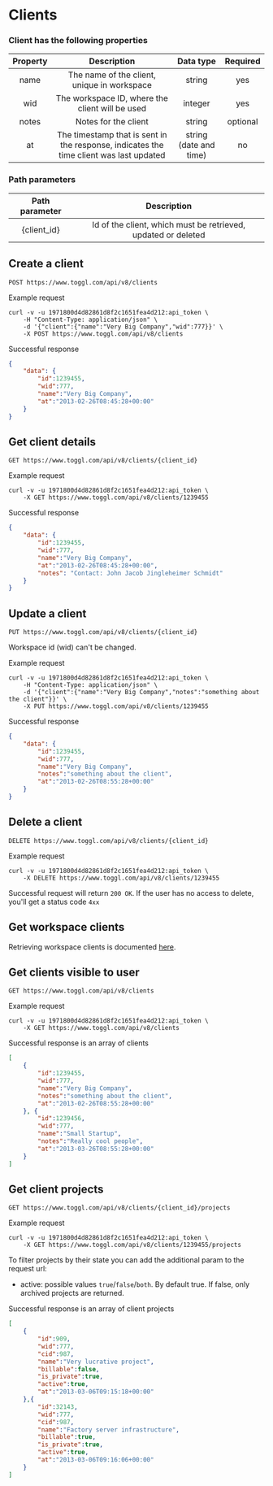 Clients
====================

### Client has the following properties

| Property  | Description  | Data type | Required |
|:-------------:|:---------------:|:-------------:|:-------------:|
| name | The name of the client, unique in workspace | string | yes |
| wid | The workspace ID, where the client will be used | integer | yes |
| notes | Notes for the client | string | optional |
| at | The timestamp that is sent in the response, indicates the time client was last updated | string (date and time) | no |

### Path parameters

| Path parameter | Description |
|:-------------:|:---------------:|
|{client_id}|Id of the client, which must be retrieved, updated or deleted|

## Create a client

`POST https://www.toggl.com/api/v8/clients`

Example request

```shell
curl -v -u 1971800d4d82861d8f2c1651fea4d212:api_token \
	-H "Content-Type: application/json" \
	-d '{"client":{"name":"Very Big Company","wid":777}}' \
	-X POST https://www.toggl.com/api/v8/clients

```

Successful response
```json
{
	"data": {
		"id":1239455,
		"wid":777,
		"name":"Very Big Company",
		"at":"2013-02-26T08:45:28+00:00"
	}
}
```

## Get client details

`GET https://www.toggl.com/api/v8/clients/{client_id}`

Example request

```shell
curl -v -u 1971800d4d82861d8f2c1651fea4d212:api_token \
	-X GET https://www.toggl.com/api/v8/clients/1239455

```

Successful response
```json
{
	"data": {
		"id":1239455,
		"wid":777,
		"name":"Very Big Company",
		"at":"2013-02-26T08:45:28+00:00",
		"notes": "Contact: John Jacob Jingleheimer Schmidt"
	}
}
```

## Update a client
`PUT https://www.toggl.com/api/v8/clients/{client_id}`

Workspace id (wid) can't be changed.

Example request
```shell
curl -v -u 1971800d4d82861d8f2c1651fea4d212:api_token \
	-H "Content-Type: application/json" \
	-d '{"client":{"name":"Very Big Company","notes":"something about the client"}}' \
	-X PUT https://www.toggl.com/api/v8/clients/1239455
```

Successful response
```json
{
	"data": {
		"id":1239455,
		"wid":777,
		"name":"Very Big Company",
		"notes":"something about the client",
		"at":"2013-02-26T08:55:28+00:00"
	}
}
```

## Delete a client

`DELETE https://www.toggl.com/api/v8/clients/{client_id}`

Example request
```shell
curl -v -u 1971800d4d82861d8f2c1651fea4d212:api_token \
	-X DELETE https://www.toggl.com/api/v8/clients/1239455
```

Successful request will return `200 OK`. If the user has no access to delete, you'll get a status code `4xx`


## Get workspace clients

Retrieving workspace clients is documented [here](workspaces.md#get-workspace-clients).


## Get clients visible to user

`GET https://www.toggl.com/api/v8/clients`

Example request
```shell
curl -v -u 1971800d4d82861d8f2c1651fea4d212:api_token \
	-X GET https://www.toggl.com/api/v8/clients
```

Successful response is an array of clients
```json
[
	{
		"id":1239455,
		"wid":777,
		"name":"Very Big Company",
		"notes":"something about the client",
		"at":"2013-02-26T08:55:28+00:00"
	}, {
		"id":1239456,
		"wid":777,
		"name":"Small Startup",
		"notes":"Really cool people",
		"at":"2013-03-26T08:55:28+00:00"
	}
]
```

## Get client projects

`GET https://www.toggl.com/api/v8/clients/{client_id}/projects`

Example request
```shell
curl -v -u 1971800d4d82861d8f2c1651fea4d212:api_token \
	-X GET https://www.toggl.com/api/v8/clients/1239455/projects
```

To filter projects by their state you can add the additional param to the request url:
* active: possible values `true`/`false`/`both`. By default true. If false, only archived projects are returned.

Successful response is an array of client projects
```json
[
	{
		"id":909,
		"wid":777,
		"cid":987,
		"name":"Very lucrative project",
		"billable":false,
		"is_private":true,
		"active":true,
		"at":"2013-03-06T09:15:18+00:00"
	},{
		"id":32143,
		"wid":777,
		"cid":987,
		"name":"Factory server infrastructure",
		"billable":true,
		"is_private":true,
		"active":true,
		"at":"2013-03-06T09:16:06+00:00"
	}
]
```
